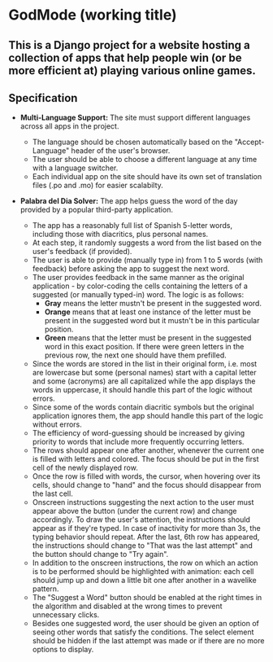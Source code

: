 # GodMode (working title)

## This is a Django project for a website hosting a collection of apps that help people win (or be more efficient at) playing various online games.

## Specification

- **Multi-Language Support:** The site must support different languages across all apps in the project.

    - The language should be chosen automatically based on the "Accept-Language" header of the user's browser.
    - The user should be able to choose a different language at any time with a language switcher.
    - Each individual app on the site should have its own set of translation files (.po and .mo) for easier scalabilty.

- **Palabra del Dia Solver:** The app helps guess the word of the day provided by a popular third-party application.

    - The app has a reasonably full list of Spanish 5-letter words, including those with diacritics, plus personal names.
    - At each step, it randomly suggests a word from the list based on the user's feedback (if provided).
    - The user is able to provide (manually type in) from 1 to 5 words (with feedback) before asking the app to suggest the next word.
    - The user provides feedback in the same manner as the original application - by color-coding the cells containing the letters of a suggested (or manually typed-in) word. The logic is as follows:
        - **Gray** means the letter mustn't be present in the suggested word.
        - **Orange** means that at least one instance of the letter must be present in the suggested word but it mustn't be in this particular position.
        - **Green** means that the letter must be present in the suggested word in this exact position. If there were green letters in the previous row, the next one should have them prefilled.
    - Since the words are stored in the list in their original form, i.e. most are lowercase but some (personal names) start with a capital letter and some (acronyms) are all capitalized while the app displays the words in uppercase, it should handle this part of the logic without errors.
    - Since some of the words contain diacritic symbols but the original application ignores them, the app should handle this part of the logic without errors.
    - The efficiency of word-guessing should be increased by giving priority to words that include more frequently occurring letters.
    - The rows should appear one after another, whenever the current one is filled with letters and colored. The focus should be put in the first cell of the newly displayed row.
    - Once the row is filled with words, the cursor, when hovering over its cells, should change to "hand" and the focus should disappear from the last cell.
    - Onscreen instructions suggesting the next action to the user must appear above the button (under the current row) and change accordingly. To draw the user's attention, the instructions should appear as if they're typed. In case of inactivity for more than 3s, the typing behavior should repeat. After the last, 6th row has appeared, the instructions should change to "That was the last attempt" and the button should change to "Try again".
    - In addition to the onscreen instructions, the row on which an action is to be performed should be highlighted with animation: each cell should jump up and down a little bit one after another in a wavelike pattern.
    - The "Suggest a Word" button should be enabled at the right times in the algorithm and disabled at the wrong times to prevent unnecessary clicks.
    - Besides one suggested word, the user should be given an option of seeing other words that satisfy the conditions. The select element should be hidden if the last attempt was made or if there are no more options to display.
